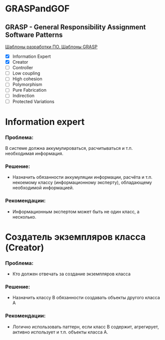 # GRASPandGOF

## GRASP - General Responsibility Assignment Software Patterns

[Шаблоны разработки ПО. Шаблоны GRASP](https://www.youtube.com/watch?v=8wRQ92Hg2bY&t=3s)

- [x] Information Expert
- [x] Creator
- [ ] Controller
- [ ] Low coupling
- [ ] High cohesion
- [ ] Polymorphism
- [ ] Pure Fabrication
- [ ] Indirection
- [ ] Protected Variations

# Information expert

### Проблема:
В системе должна аккумулироваться, расчитываться и т.п. необходимая информация.

### Решение:
- Назначить обязанности аккумуляции информации, расчёта и т.п. некоемому классу (информационному эксперту), обладающему необходимой информацией.
### Рекомендации:
- Информационным экспертом может быть не один класс, а несколько.

# Создатель экземпляров класса (Creator)

### Проблема:
- Кто должен отвечать за создание экземпляров класса

### Решение:
- Назначить классу B обязанности создавать объекты другого класса А

### Рекомендации:
- Логично использовать паттерн, если класс В содержит, агрегирует, активно использует и т.п. объекты класса А.